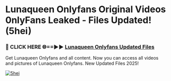 # Lunaqueen Onlyfans Original Videos 0nlyFans Leaked - Files Updated! (5hei)

<h3>🔴 CLICK HERE 🌐==►► <a href="https://tinyurl.com/ehrbuxhb" rel="nofollow">Lunaqueen Onlyfans Updated Files</a></h3>

Get Lunaqueen Onlyfans and all content. Now you can access all videos and pictures of Lunaqueen Onlyfans. New Updated Files 2025!

[![5hei](https://i.imgur.com/lVYEuWS.gif)](https://tinyurl.com/ehrbuxhb)
